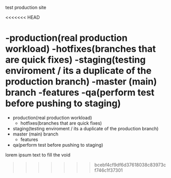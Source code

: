 test production site

<<<<<<< HEAD

-production(real production workload)
   -hotfixes(branches that are quick fixes)
-staging(testing enviroment / its a duplicate of the production branch)
-master (main) branch
   -features
-qa(perform test before pushing to staging)
=======
- production(real production workload)
   - hotfixes(branches that are quick fixes)
- staging(testing enviroment / its a duplicate of the production branch)
- master (main) branch
   - features
- qa(perform test before pushing to staging)



lorem ipsum text to fill  the void   

>>>>>>> bcebf4cf9df6d37618038c83973cf746c1f37301
